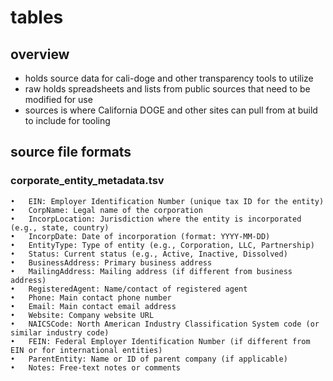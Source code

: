 # tables

## overview
- holds source data for cali-doge and other transparency tools to utilize
- raw holds spreadsheets and lists from public sources that need to be modified for use
- sources is where California DOGE and other sites can pull from at build to include for tooling

## source file formats

### corporate_entity_metadata.tsv

	•	EIN: Employer Identification Number (unique tax ID for the entity)
	•	CorpName: Legal name of the corporation
	•	IncorpLocation: Jurisdiction where the entity is incorporated (e.g., state, country)
	•	IncorpDate: Date of incorporation (format: YYYY-MM-DD)
	•	EntityType: Type of entity (e.g., Corporation, LLC, Partnership)
	•	Status: Current status (e.g., Active, Inactive, Dissolved)
	•	BusinessAddress: Primary business address
	•	MailingAddress: Mailing address (if different from business address)
	•	RegisteredAgent: Name/contact of registered agent
	•	Phone: Main contact phone number
	•	Email: Main contact email address
	•	Website: Company website URL
	•	NAICSCode: North American Industry Classification System code (or similar industry code)
	•	FEIN: Federal Employer Identification Number (if different from EIN or for international entities)
	•	ParentEntity: Name or ID of parent company (if applicable)
	•	Notes: Free-text notes or comments